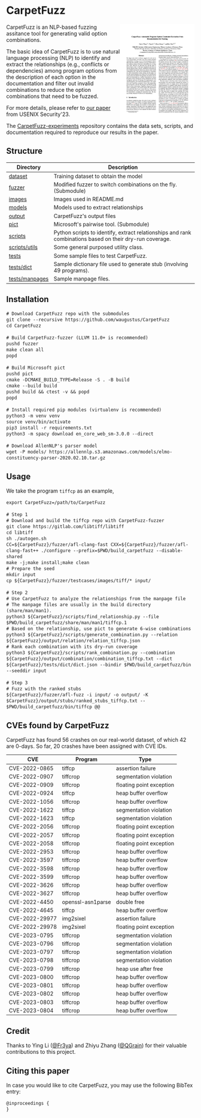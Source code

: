 # CarpetFuzz #

<p><a href="http://kaichen.org/paper/conference/usenix2023_wang.pdf"><img alt="CarpetFuzz thumbnail" align="right" width="200" src="images/CarpetFuzz-thumbnail.png"></a></p>

CarpetFuzz is an NLP-based fuzzing assitance tool for generating valid option combinations.

The basic idea of CarpetFuzz is to use natural language processing (NLP) to identify and extract the relationships (e.g., conflicts or dependencies) among program options from the description of each option in the documentation and filter out invalid combinations to reduce the option combinations that need to be fuzzed.

For more details, please refer to [our paper](http://kaichen.org/paper/conference/usenix2023_wang.pdf) from USENIX Security'23.

The [CarpetFuzz-experiments](https://github.com/waugustus/CarpetFuzz-experiments) repository contains the data sets, scripts, and documentation required to reproduce our results in the paper.

## Structure ##

|Directory|Description|
|---|---|
|[dataset](dataset)|Training dataset to obtain the model|
|[fuzzer](https://github.com/waugustus/CarpetFuzz-fuzzer)|Modified fuzzer to switch combinations on the fly. (Submodule)|
|[images](images)|Images used in README.md| 
|[models](models)|Models used to extract relationships|
|[output](output)|CarpetFuzz's output files|
|[pict](https://github.com/microsoft/pict)|Microsoft's pairwise tool. (Submodule)|
|[scripts](scripts)|Python scripts to identify, extract relationships and rank combinations based on their dry-run coverage.|
|[scripts/utils](scripts/utils)|Some general purposed utility class.|
|[tests](tests)|Some sample files to test CarpetFuzz.|
|[tests/dict](tests/dict)|Sample dictionary file used to generate stub (involving 49 programs).|
|[tests/manpages](tests/manpages)|Sample manpage files.|

## Installation ##

```
# Download CarpetFuzz repo with the submodules
git clone --recursive https://github.com/waugustus/CarpetFuzz
cd CarpetFuzz

# Build CarpetFuzz-fuzzer (LLVM 11.0+ is recommended)
pushd fuzzer
make clean all
popd

# Build Microsoft pict
pushd pict
cmake -DCMAKE_BUILD_TYPE=Release -S . -B build
cmake --build build
pushd build && ctest -v && popd
popd

# Install required pip modules (virtualenv is recommended)
python3 -m venv venv
source venv/bin/activate
pip3 install -r requirements.txt
python3 -m spacy download en_core_web_sm-3.0.0 --direct

# Download AllenNLP's parser model
wget -P models/ https://allennlp.s3.amazonaws.com/models/elmo-constituency-parser-2020.02.10.tar.gz
```

## Usage ##

We take the program `tiffcp` as an example,

```
export CarpetFuzz=/path/to/CarpetFuzz

# Step 1
# Download and build the tiffcp repo with CarpetFuzz-fuzzer
git clone https://gitlab.com/libtiff/libtiff
cd libtiff
sh ./autogen.sh
CC=${CarpetFuzz}/fuzzer/afl-clang-fast CXX=${CarpetFuzz}/fuzzer/afl-clang-fast++ ./configure --prefix=$PWD/build_carpetfuzz --disable-shared
make -j;make install;make clean
# Prepare the seed
mkdir input
cp ${CarpetFuzz}/fuzzer/testcases/images/tiff/* input/

# Step 2
# Use CarpetFuzz to analyze the relationships from the manpage file
# The manpage files are usually in the build directory (share/man/man1).
python3 ${CarpetFuzz}/scripts/find_relationship.py --file $PWD/build_carpetfuzz/share/man/man1/tiffcp.1
# Based on the relationship, use pict to generate 6-wise combinations
python3 ${CarpetFuzz}/scripts/generate_combination.py --relation ${CarpetFuzz}/output/relation/relation_tiffcp.json
# Rank each combination with its dry-run coverage
python3 ${CarpetFuzz}/scripts/rank_combination.py --combination ${CarpetFuzz}/output/combination/combination_tiffcp.txt --dict ${CarpetFuzz}/tests/dict/dict.json --bindir $PWD/build_carpetfuzz/bin --seeddir input

# Step 3
# Fuzz with the ranked stubs
${CarpetFuzz}/fuzzer/afl-fuzz -i input/ -o output/ -K $CarpetFuzz}/output/stubs/ranked_stubs_tiffcp.txt -- $PWD/build_carpetfuzz/bin/tiffcp @@
```

## CVEs found by CarpetFuzz ##

CarpetFuzz has found 56 crashes on our real-world dataset, of which 42 are 0-days. So far, 20 crashes have been assigned with CVE IDs.

|CVE|Program|Type|
|---|---|---|
|CVE-2022-0865|tiffcp|assertion failure|
|CVE-2022-0907|tiffcrop|segmentation violation|
|CVE-2022-0909|tiffcrop|floating point exception|
|CVE-2022-0924|tiffcp|heap buffer overflow|
|CVE-2022-1056|tiffcrop|heap buffer overflow|
|CVE-2022-1622|tiffcp|segmentation violation|
|CVE-2022-1623|tiffcp|segmentation violation|
|CVE-2022-2056|tiffcrop|floating point exception|
|CVE-2022-2057|tiffcrop|floating point exception|
|CVE-2022-2058|tiffcrop|floating point exception|
|CVE-2022-2953|tiffcrop|heap buffer overflow|
|CVE-2022-3597|tiffcrop|heap buffer overflow|
|CVE-2022-3598|tiffcrop|heap buffer overflow|
|CVE-2022-3599|tiffcrop|heap buffer overflow|
|CVE-2022-3626|tiffcrop|heap buffer overflow|
|CVE-2022-3627|tiffcrop|heap buffer overflow|
|CVE-2022-4450|openssl-asn1parse|double free|
|CVE-2022-4645|tiffcp|heap buffer overflow|
|CVE-2022-29977|img2sixel|assertion failure|
|CVE-2022-29978|img2sixel|floating point exception|
|CVE-2023-0795|tiffcrop|segmentation violation|
|CVE-2023-0796|tiffcrop|segmentation violation|
|CVE-2023-0797|tiffcrop|segmentation violation|
|CVE-2023-0798|tiffcrop|segmentation violation|
|CVE-2023-0799|tiffcrop|heap use after free|
|CVE-2023-0800|tiffcrop|heap buffer overflow|
|CVE-2023-0801|tiffcrop|heap buffer overflow|
|CVE-2023-0802|tiffcrop|heap buffer overflow|
|CVE-2023-0803|tiffcrop|heap buffer overflow|
|CVE-2023-0804|tiffcrop|heap buffer overflow|

## Credit ##

Thanks to Ying Li ([@Fr3ya](https://github.com/Fr3ya)) and Zhiyu Zhang ([@QGrain](https://github.com/QGrain)) for their valuable contributions to this project.

## Citing this paper ##

In case you would like to cite CarpetFuzz, you may use the following BibTex entry:

```
@inproceedings {
}
```
